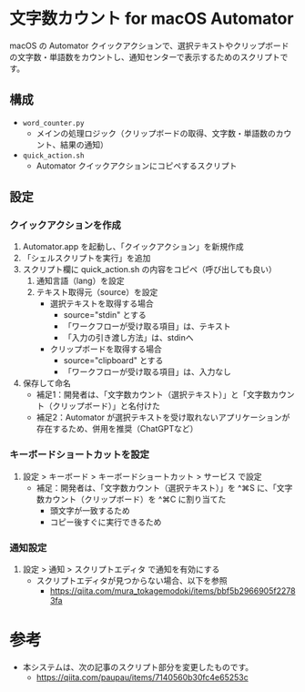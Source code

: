 # 文字数カウント for macOS Automator
macOS の Automator クイックアクションで、選択テキストやクリップボードの文字数・単語数をカウントし、通知センターで表示するためのスクリプトです。

## 構成
- `word_counter.py`
    - メインの処理ロジック（クリップボードの取得、文字数・単語数のカウント、結果の通知）
- `quick_action.sh`
    - Automator クイックアクションにコピペするスクリプト

## 設定
### クイックアクションを作成
1. Automator.app を起動し、「クイックアクション」を新規作成
2. 「シェルスクリプトを実行」を追加
3. スクリプト欄に quick_action.sh の内容をコピペ（呼び出しても良い）
    1. 通知言語（lang）を設定
    2. テキスト取得元（source）を設定
        - 選択テキストを取得する場合
            - source="stdin" とする
            - 「ワークフローが受け取る項目」は、テキスト
            - 「入力の引き渡し方法」は、stdinへ
        - クリップボードを取得する場合
            - source="clipboard" とする
            - 「ワークフローが受け取る項目」は、入力なし
4. 保存して命名
    - 補足1：開発者は、「文字数カウント（選択テキスト）」と「文字数カウント（クリップボード）」と名付けた
    - 補足2：Automator が選択テキストを受け取れないアプリケーションが存在するため、併用を推奨（ChatGPTなど）

### キーボードショートカットを設定
1. 設定 > キーボード > キーボードショートカット > サービス で設定
    - 補足：開発者は、「文字数カウント（選択テキスト）」を ^⌘S に、「文字数カウント（クリップボード）を ^⌘C に割り当てた
        - 頭文字が一致するため
        - コピー後すぐに実行できるため

### 通知設定
1. 設定 > 通知 > スクリプトエディタ で通知を有効にする
    - スクリプトエディタが見つからない場合、以下を参照
        - https://qiita.com/mura_tokagemodoki/items/bbf5b2966905f22783fa

# 参考
- 本システムは、次の記事のスクリプト部分を変更したものです。
    - https://qiita.com/paupau/items/7140560b30fc4e65253c